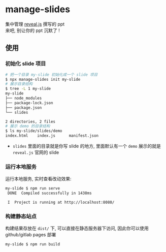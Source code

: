 # manage-slides

集中管理 [reveal.js](https://revealjs.com/) 撰写的 ppt   
来吧, 别让你的 ppt 沉默了 !  

## 使用

### 初始化 slide 项目

``` bash
# 把一个目录 my-slide 初始化成一个 slide 项目
$ npx manage-slides init my-slide
# 展示目录结构
$ tree -L 1 my-slide
my-slide
├── node_modules
├── package-lock.json
├── package.json
└── slides

2 directories, 2 files
# 展示 demo 的目录结构
$ ls my-slide/slides/demo
index.html    index.js      manifest.json
```

* `slides` 里面的目录就是你写 slide 的地方, 里面默认有一个 `demo` 展示的就是 `reveal.js` 官网的 slide  

### 运行本地服务

运行本地服务, 实时查看改动效果:  

``` bash
my-slide $ npm run serve
 DONE  Compiled successfully in 1438ms                                                                                                           10:18:49 PM

 I  Project is running at http://localhost:8080/
```

### 构建静态站点

构建结果存放在 `dist/` 下, 可以直接在静态服务器下访问, 因此你可以使用 github/gitlab pages 部署  

``` bash
my-slide $ npm run build
```
